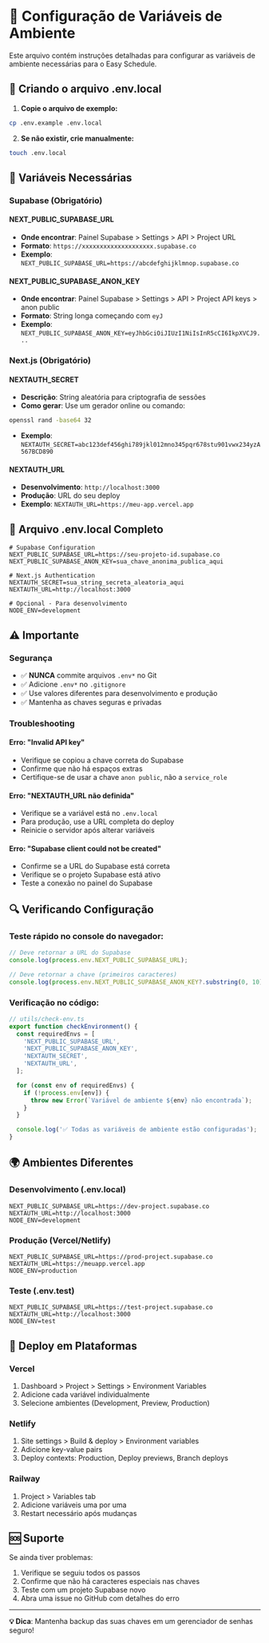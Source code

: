 # 🔧 Configuração de Variáveis de Ambiente

Este arquivo contém instruções detalhadas para configurar as variáveis de ambiente necessárias para o Easy Schedule.

## 📁 Criando o arquivo .env.local

1. **Copie o arquivo de exemplo:**

```bash
cp .env.example .env.local
```

2. **Se não existir, crie manualmente:**

```bash
touch .env.local
```

## 🔑 Variáveis Necessárias

### Supabase (Obrigatório)

#### NEXT_PUBLIC_SUPABASE_URL

- **Onde encontrar**: Painel Supabase > Settings > API > Project URL
- **Formato**: `https://xxxxxxxxxxxxxxxxxxxx.supabase.co`
- **Exemplo**: `NEXT_PUBLIC_SUPABASE_URL=https://abcdefghijklmnop.supabase.co`

#### NEXT_PUBLIC_SUPABASE_ANON_KEY

- **Onde encontrar**: Painel Supabase > Settings > API > Project API keys > anon public
- **Formato**: String longa começando com `eyJ`
- **Exemplo**: `NEXT_PUBLIC_SUPABASE_ANON_KEY=eyJhbGciOiJIUzI1NiIsInR5cCI6IkpXVCJ9...`

### Next.js (Obrigatório)

#### NEXTAUTH_SECRET

- **Descrição**: String aleatória para criptografia de sessões
- **Como gerar**: Use um gerador online ou comando:

```bash
openssl rand -base64 32
```

- **Exemplo**: `NEXTAUTH_SECRET=abc123def456ghi789jkl012mno345pqr678stu901vwx234yzA567BCD890`

#### NEXTAUTH_URL

- **Desenvolvimento**: `http://localhost:3000`
- **Produção**: URL do seu deploy
- **Exemplo**: `NEXTAUTH_URL=https://meu-app.vercel.app`

## 📝 Arquivo .env.local Completo

```env
# Supabase Configuration
NEXT_PUBLIC_SUPABASE_URL=https://seu-projeto-id.supabase.co
NEXT_PUBLIC_SUPABASE_ANON_KEY=sua_chave_anonima_publica_aqui

# Next.js Authentication
NEXTAUTH_SECRET=sua_string_secreta_aleatoria_aqui
NEXTAUTH_URL=http://localhost:3000

# Opcional - Para desenvolvimento
NODE_ENV=development
```

## ⚠️ Importante

### Segurança

- ✅ **NUNCA** commite arquivos `.env*` no Git
- ✅ Adicione `.env*` no `.gitignore`
- ✅ Use valores diferentes para desenvolvimento e produção
- ✅ Mantenha as chaves seguras e privadas

### Troubleshooting

#### Erro: "Invalid API key"

- Verifique se copiou a chave correta do Supabase
- Confirme que não há espaços extras
- Certifique-se de usar a chave `anon public`, não a `service_role`

#### Erro: "NEXTAUTH_URL não definida"

- Verifique se a variável está no `.env.local`
- Para produção, use a URL completa do deploy
- Reinicie o servidor após alterar variáveis

#### Erro: "Supabase client could not be created"

- Confirme se a URL do Supabase está correta
- Verifique se o projeto Supabase está ativo
- Teste a conexão no painel do Supabase

## 🔍 Verificando Configuração

### Teste rápido no console do navegador:

```javascript
// Deve retornar a URL do Supabase
console.log(process.env.NEXT_PUBLIC_SUPABASE_URL);

// Deve retornar a chave (primeiros caracteres)
console.log(process.env.NEXT_PUBLIC_SUPABASE_ANON_KEY?.substring(0, 10));
```

### Verificação no código:

```typescript
// utils/check-env.ts
export function checkEnvironment() {
  const requiredEnvs = [
    'NEXT_PUBLIC_SUPABASE_URL',
    'NEXT_PUBLIC_SUPABASE_ANON_KEY',
    'NEXTAUTH_SECRET',
    'NEXTAUTH_URL',
  ];

  for (const env of requiredEnvs) {
    if (!process.env[env]) {
      throw new Error(`Variável de ambiente ${env} não encontrada`);
    }
  }

  console.log('✅ Todas as variáveis de ambiente estão configuradas');
}
```

## 🌍 Ambientes Diferentes

### Desenvolvimento (.env.local)

```env
NEXT_PUBLIC_SUPABASE_URL=https://dev-project.supabase.co
NEXTAUTH_URL=http://localhost:3000
NODE_ENV=development
```

### Produção (Vercel/Netlify)

```env
NEXT_PUBLIC_SUPABASE_URL=https://prod-project.supabase.co
NEXTAUTH_URL=https://meuapp.vercel.app
NODE_ENV=production
```

### Teste (.env.test)

```env
NEXT_PUBLIC_SUPABASE_URL=https://test-project.supabase.co
NEXTAUTH_URL=http://localhost:3000
NODE_ENV=test
```

## 📱 Deploy em Plataformas

### Vercel

1. Dashboard > Project > Settings > Environment Variables
2. Adicione cada variável individualmente
3. Selecione ambientes (Development, Preview, Production)

### Netlify

1. Site settings > Build & deploy > Environment variables
2. Adicione key-value pairs
3. Deploy contexts: Production, Deploy previews, Branch deploys

### Railway

1. Project > Variables tab
2. Adicione variáveis uma por uma
3. Restart necessário após mudanças

## 🆘 Suporte

Se ainda tiver problemas:

1. Verifique se seguiu todos os passos
2. Confirme que não há caracteres especiais nas chaves
3. Teste com um projeto Supabase novo
4. Abra uma issue no GitHub com detalhes do erro

---

**💡 Dica**: Mantenha backup das suas chaves em um gerenciador de senhas seguro!
